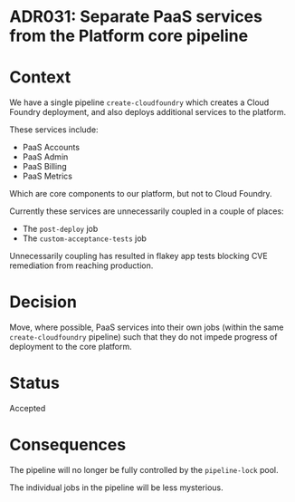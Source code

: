 # ADR031: Separate PaaS services from the Platform core pipeline


# Context

We have a single pipeline `create-cloudfoundry` which creates a Cloud Foundry
deployment, and also deploys additional services to the platform.

These services include:

- PaaS Accounts
- PaaS Admin
- PaaS Billing
- PaaS Metrics

Which are core components to our platform, but not to Cloud Foundry.

Currently these services are unnecessarily coupled in a couple of places:

- The `post-deploy` job
- The `custom-acceptance-tests` job

Unnecessarily coupling has resulted in flakey app tests blocking CVE
remediation from reaching production.

# Decision

Move, where possible, PaaS services into their own jobs (within the same
`create-cloudfoundry` pipeline) such that they do not impede progress of
deployment to the core platform.


# Status
Accepted


# Consequences

The pipeline will no longer be fully controlled by the `pipeline-lock` pool.

The individual jobs in the pipeline will be less mysterious.
